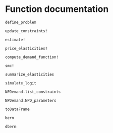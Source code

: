 # Function documentation
```@docs
define_problem
```

```@docs
update_constraints!
```

```@docs
estimate!
```

```@docs
price_elasticities!
```

```@docs
compute_demand_function!
```

```@docs
smc!
```

```@docs
summarize_elasticities
```

```@docs
simulate_logit
```

```@docs
NPDemand.list_constraints
```

```@docs
NPDemand.NPD_parameters
```

```@docs
toDataFrame
```

```@docs
bern
```

```@docs
dbern
```